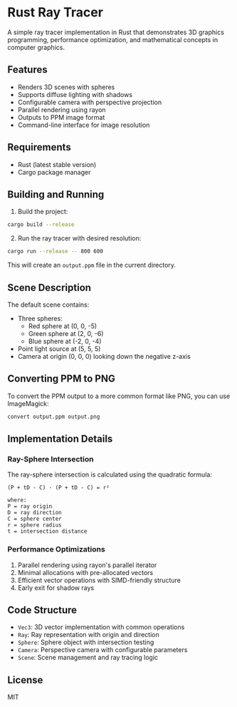 # Rust Ray Tracer

A simple ray tracer implementation in Rust that demonstrates 3D graphics programming, performance optimization, and mathematical concepts in computer graphics.

## Features

- Renders 3D scenes with spheres
- Supports diffuse lighting with shadows
- Configurable camera with perspective projection
- Parallel rendering using rayon
- Outputs to PPM image format
- Command-line interface for image resolution

## Requirements

- Rust (latest stable version)
- Cargo package manager

## Building and Running

1. Build the project:
```bash
cargo build --release
```

2. Run the ray tracer with desired resolution:
```bash
cargo run --release -- 800 600
```

This will create an `output.ppm` file in the current directory.

## Scene Description

The default scene contains:
- Three spheres:
  - Red sphere at (0, 0, -5)
  - Green sphere at (2, 0, -6)
  - Blue sphere at (-2, 0, -4)
- Point light source at (5, 5, 5)
- Camera at origin (0, 0, 0) looking down the negative z-axis

## Converting PPM to PNG

To convert the PPM output to a more common format like PNG, you can use ImageMagick:

```bash
convert output.ppm output.png
```

## Implementation Details

### Ray-Sphere Intersection

The ray-sphere intersection is calculated using the quadratic formula:
```
(P + tD - C) · (P + tD - C) = r²

where:
P = ray origin
D = ray direction
C = sphere center
r = sphere radius
t = intersection distance
```

### Performance Optimizations

1. Parallel rendering using rayon's parallel iterator
2. Minimal allocations with pre-allocated vectors
3. Efficient vector operations with SIMD-friendly structure
4. Early exit for shadow rays

## Code Structure

- `Vec3`: 3D vector implementation with common operations
- `Ray`: Ray representation with origin and direction
- `Sphere`: Sphere object with intersection testing
- `Camera`: Perspective camera with configurable parameters
- `Scene`: Scene management and ray tracing logic

## License

MIT 